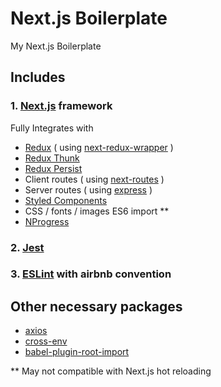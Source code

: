 # Next.js Boilerplate

My Next.js Boilerplate

## Includes

### 1. [Next.js](https://github.com/zeit/next.js) framework

Fully Integrates with

* [Redux](https://github.com/reactjs/redux) ( using [next-redux-wrapper](https://github.com/kirill-konshin/next-redux-wrapper) )
* [Redux Thunk](https://github.com/gaearon/redux-thunk)
* [Redux Persist](https://github.com/rt2zz/redux-persist)
* Client routes ( using [next-routes](https://github.com/fridays/next-routes) )
* Server routes ( using [express](https://github.com/expressjs/express) )
* [Styled Components](https://github.com/styled-components/styled-components)
* CSS / fonts / images ES6 import **
* [NProgress](https://github.com/rstacruz/nprogress)

### 2. [Jest](https://facebook.github.io/jest/)
### 3. [ESLint](https://github.com/eslint/eslint) with airbnb convention

## Other necessary packages

* [axios](https://github.com/axios/axios)
* [cross-env](https://github.com/kentcdodds/cross-env)
* [babel-plugin-root-import](https://github.com/entwicklerstube/babel-plugin-root-import)

\*\* May not compatible with Next.js hot reloading
